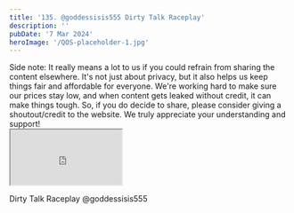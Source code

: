 ```yaml
---
title: '135. @goddessisis555 Dirty Talk Raceplay'
description: ''
pubDate: '7 Mar 2024'
heroImage: '/QOS-placeholder-1.jpg'
---
```

<div class="video_paragraph_header"> Side note: It really means a lot to us if you could refrain from sharing the content elsewhere. It's not just about privacy, but it also helps us keep things fair and affordable for everyone. We're working hard to make sure our prices stay low, and when content gets leaked without credit, it can make things tough. So, if you do decide to share, please consider giving a shoutout/credit to the website. We truly appreciate your understanding and support!</div>

<iframe src="https://drive.google.com/file/d/1bKbgYC_EDO2QQAJYW_e1rjMNEHT5kEHf/preview" width="200" height="100" allow="autoplay" allowfullscreen="allowfullscreen"></iframe>

Dirty Talk Raceplay @goddessisis555
<br>
<br>
<!---<a class="read_more" href="https://drive.google.com/file/d/1bKbgYC_EDO2QQAJYW_e1rjMNEHT5kEHf/view?usp=sharing">Download</a>--->